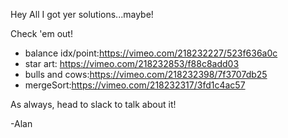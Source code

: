 Hey All I got yer solutions...maybe!

Check 'em out!

- balance idx/point:https://vimeo.com/218232227/523f636a0c
- star art: https://vimeo.com/218232853/f88c8add03
- bulls and cows:https://vimeo.com/218232398/7f3707db25
- mergeSort:https://vimeo.com/218232317/3fd1c4ac57

As always, head to slack to talk about it!

-Alan
